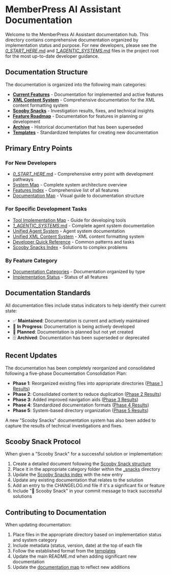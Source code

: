 # MemberPress AI Assistant Documentation

Welcome to the MemberPress AI Assistant documentation hub. This directory contains comprehensive documentation organized by implementation status and purpose. For new developers, please see the [_0_START_HERE_.md](../_0_START_HERE_.md) and [_1_AGENTIC_SYSTEMS_.md](../_1_AGENTIC_SYSTEMS_.md) files in the project root for the most up-to-date developer guidance.

## Documentation Structure

The documentation is organized into the following main categories:

- [**Current Features**](current/) - Documentation for implemented and active features
- [**XML Content System**](xml-content-system/index.md) - Comprehensive documentation for the XML content formatting system
- [**Scooby Snacks**](_snacks/) - Investigation results, fixes, and technical insights
- [**Feature Roadmap**](roadmap/) - Documentation for features in planning or development
- [**Archive**](archive/) - Historical documentation that has been superseded
- [**Templates**](templates/) - Standardized templates for creating new documentation

## Primary Entry Points

### For New Developers
- [_0_START_HERE_.md](../_0_START_HERE_.md) - Comprehensive entry point with development pathways
- [System Map](current/core/system-map.md) - Complete system architecture overview
- [Features Index](current/core/features-index.md) - Comprehensive list of all features
- [Documentation Map](current/core/documentation-map.md) - Visual guide to documentation structure

### For Specific Development Tasks
- [Tool Implementation Map](current/tool-system/tool-implementation-map.md) - Guide for developing tools
- [_1_AGENTIC_SYSTEMS_.md](../_1_AGENTIC_SYSTEMS_.md) - Complete agent system documentation
- [Unified Agent System](current/agent-system/unified-agent-system.md) - Agent system documentation
- [Unified XML Content System](current/content-system/unified-xml-content-system.md) - XML content formatting system
- [Developer Quick Reference](current/core/developer-quick-reference.md) - Common patterns and tasks
- [Scooby Snacks Index](_snacks/index.md) - Solutions to complex problems

### By Feature Category
- [Documentation Categories](current/core/documentation-categories.md) - Documentation organized by type
- [Implementation Status](current/core/implementation-status.md) - Status of all features

## Documentation Standards

All documentation files include status indicators to help identify their current state:

- ✅ **Maintained**: Documentation is current and actively maintained
- 🚧 **In Progress**: Documentation is being actively developed
- 🔮 **Planned**: Documentation is planned but not yet created
- 🗄️ **Archived**: Documentation has been superseded or deprecated

## Recent Updates

The documentation has been completely reorganized and consolidated following a five-phase Documentation Consolidation Plan:

- **Phase 1**: Reorganized existing files into appropriate directories ([Phase 1 Results](current/core/documentation-consolidation-results.md))
- **Phase 2**: Consolidated content to reduce duplication ([Phase 2 Results](current/core/phase-2-documentation-consolidation-results.md))
- **Phase 3**: Added improved navigation aids ([Phase 3 Results](current/core/phase-3-documentation-consolidation-results.md))
- **Phase 4**: Standardized documentation formats ([Phase 4 Results](current/core/phase-4-documentation-consolidation-results.md))
- **Phase 5**: System-based directory organization ([Phase 5 Results](current/core/documentation-map.md))

A new "Scooby Snacks" documentation system has also been added to capture the results of technical investigations and fixes.

## Scooby Snack Protocol

When given a "Scooby Snack" for a successful solution or implementation:

1. Create a detailed document following the [Scooby Snack structure](_snacks/README.md)
2. Place it in the appropriate category folder within the [_snacks](_snacks/) directory
3. Update the [Scooby Snacks index](_snacks/index.md) with the new entry
4. Update any existing documentation that relates to the solution
5. Add an entry to the CHANGELOG.md file if it's a significant fix or feature
6. Include "🦴 Scooby Snack" in your commit message to track successful solutions

## Contributing to Documentation

When updating documentation:

1. Place files in the appropriate directory based on implementation status and system category
2. Include metadata (status, version, date) at the top of each file
3. Follow the established format from the [templates](templates/)
4. Update the main README.md when adding significant new documentation
5. Update the [documentation map](current/core/documentation-map.md) to reflect new additions